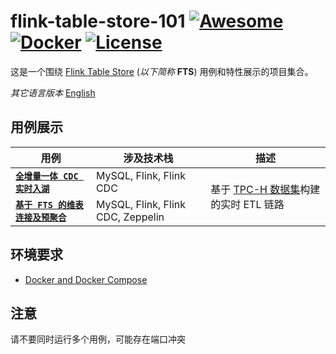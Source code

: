 # flink-table-store-101 [![Awesome](https://cdn.rawgit.com/sindresorhus/awesome/d7305f38d29fed78fa85652e3a63e154dd8e8829/media/badge.svg)](https://github.com/sindresorhus/awesome) [![Docker](https://badgen.net/badge/icon/docker?icon=docker&label)](https://https://docker.com/) [![License](https://img.shields.io/badge/License-Apache_2.0-blue.svg)](https://opensource.org/licenses/Apache-2.0)

这是一个围绕 [Flink Table Store](https://github.com/apache/flink-table-store) (*以下简称* **FTS**) 用例和特性展示的项目集合。

*其它语言版本* [English](https://github.com/LadyForest/flink-table-store-101#readme)

## 用例展示
<table>
    <thead>
        <tr>
            <th>用例</th>
            <th>涉及技术栈</th>
            <th>描述</th>
        </tr>
    </thead>
    <tbody>
        <tr>
          <td><b><code><a href="https://github.com/LadyForest/flink-table-store-101/blob/master/real-time-update/README.zh.md">全增量一体 CDC 实时入湖</a></code></b></td>
            <td rowspan=1>MySQL, Flink, Flink CDC</td>
            <td rowspan=2>基于 <a href="https://www.tpc.org/tpch/">TPC-H 数据集</a>构建的实时 ETL 链路</td>
        </tr>
        <tr>
          <td><b><code><a href="https://github.com/LadyForest/flink-table-store-101/tree/master/lookup-join">基于 FTS 的维表连接及预聚合</a></code></b></td>
          <td>MySQL, Flink, Flink CDC, Zeppelin</td>
        </tr>
    </tbody>
</table>

## 环境要求
- [Docker and Docker Compose](https://docs.docker.com/)

## 注意
请不要同时运行多个用例，可能存在端口冲突